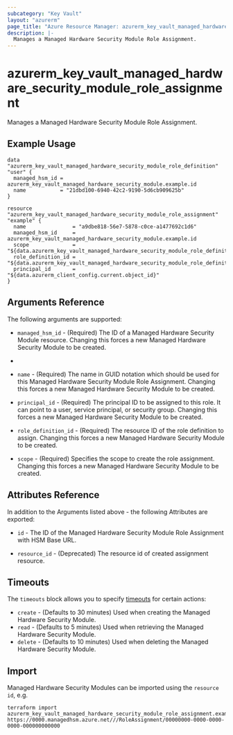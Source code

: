 ```yaml
---
subcategory: "Key Vault"
layout: "azurerm"
page_title: "Azure Resource Manager: azurerm_key_vault_managed_hardware_security_module_role_assignment"
description: |-
  Manages a Managed Hardware Security Module Role Assignment.
---
```


# azurerm_key_vault_managed_hardware_security_module_role_assignment

Manages a Managed Hardware Security Module Role Assignment.

## Example Usage

```hcl
data "azurerm_key_vault_managed_hardware_security_module_role_definition" "user" {
  managed_hsm_id = azurerm_key_vault_managed_hardware_security_module.example.id
  name           = "21dbd100-6940-42c2-9190-5d6cb909625b"
}

resource "azurerm_key_vault_managed_hardware_security_module_role_assignment" "example" {
  name               = "a9dbe818-56e7-5878-c0ce-a1477692c1d6"
  managed_hsm_id     = azurerm_key_vault_managed_hardware_security_module.example.id
  scope              = "${data.azurerm_key_vault_managed_hardware_security_module_role_definition.user.scope}"
  role_definition_id = "${data.azurerm_key_vault_managed_hardware_security_module_role_definition.user.resource_id}"
  principal_id       = "${data.azurerm_client_config.current.object_id}"
}
```

## Arguments Reference

The following arguments are supported:

* `managed_hsm_id` - (Required) The ID of a Managed Hardware Security Module resource. Changing this forces a new Managed Hardware Security Module to be created.
*
* `name` - (Required) The name in GUID notation which should be used for this Managed Hardware Security Module Role Assignment. Changing this forces a new Managed Hardware Security Module to be created.

* `principal_id` - (Required) The principal ID to be assigned to this role. It can point to a user, service principal, or security group. Changing this forces a new Managed Hardware Security Module to be created.

* `role_definition_id` - (Required) The resource ID of the role definition to assign. Changing this forces a new Managed Hardware Security Module to be created.

* `scope` - (Required) Specifies the scope to create the role assignment. Changing this forces a new Managed Hardware Security Module to be created.


## Attributes Reference

In addition to the Arguments listed above - the following Attributes are exported:

* `id` - The ID of the Managed Hardware Security Module Role Assignment with HSM Base URL.

* `resource_id` - (Deprecated) The resource id of created assignment resource.

## Timeouts

The `timeouts` block allows you to specify [timeouts](https://www.terraform.io/language/resources/syntax#operation-timeouts) for certain actions:

* `create` - (Defaults to 30 minutes) Used when creating the Managed Hardware Security Module.
* `read` - (Defaults to 5 minutes) Used when retrieving the Managed Hardware Security Module.
* `delete` - (Defaults to 10 minutes) Used when deleting the Managed Hardware Security Module.

## Import

Managed Hardware Security Modules can be imported using the `resource id`, e.g.

```shell
terraform import azurerm_key_vault_managed_hardware_security_module_role_assignment.example https://0000.managedhsm.azure.net///RoleAssignment/00000000-0000-0000-0000-000000000000
```
